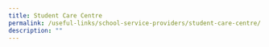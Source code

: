 ```yaml
---
title: Student Care Centre
permalink: /useful-links/school-service-providers/student-care-centre/
description: ""
---
```

